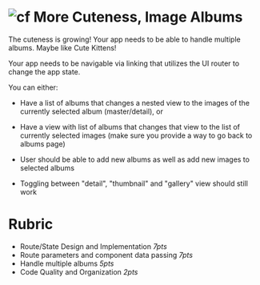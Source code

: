 ![cf](http://i.imgur.com/7v5ASc8.png) More Cuteness, Image Albums
===

The cuteness is growing! Your app needs to be able to handle multiple albums. Maybe like Cute Kittens!

Your app needs to be navigable via linking that utilizes the UI router to change the app state.

You can either:
* Have a list of albums that changes a nested view to the images of the currently selected album (master/detail), or
* Have a view with list of albums that changes that view to the list of currently selected images
(make sure you provide a way to go back to albums page)

* User should be able to add new albums as well as add new images to selected albums
* Toggling between "detail", "thumbnail" and "gallery" view should still work

# Rubric

* Route/State Design and Implementation *7pts*
* Route parameters and component data passing *7pts*
* Handle multiple albums *5pts*
* Code Quality and Organization *2pts*
